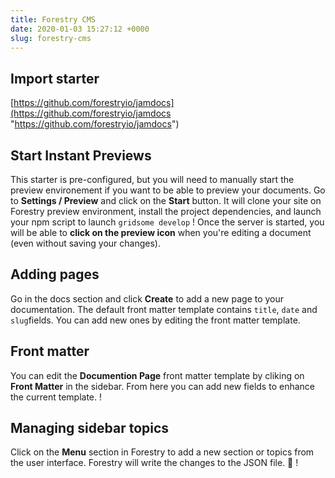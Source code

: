 ```yaml
---
title: Forestry CMS
date: 2020-01-03 15:27:12 +0000
slug: forestry-cms
---
```

## Import starter
[https://github.com/forestryio/jamdocs](https://github.com/forestryio/jamdocs "https://github.com/forestryio/jamdocs")
## Start Instant Previews
This starter is pre-configured, but you will need to manually start the preview environement if you want to be able to preview your documents.
Go to **Settings / Preview** and click on the **Start** button.
It will clone your site on Forestry preview environment, install the project dependencies, and launch your npm script to launch `gridsome develop`
!
Once the server is started, you will be able to **click on the preview icon** when you're editing a document (even without saving your changes).
## Adding pages
Go in the docs section and click **Create** to add a new page to your documentation. The default front matter template contains `title`, `date` and `slug`fields. You can add new ones by editing the front matter template.
## Front matter
You can edit the **Documention Page** front matter template by cliking on **Front Matter** in the sidebar. From here you can add new fields to enhance the current template.
!
## Managing sidebar topics
Click on the **Menu** section in Forestry to add a new section or topics from the user interface. Forestry will write the changes to the JSON file. 🎉 
!

